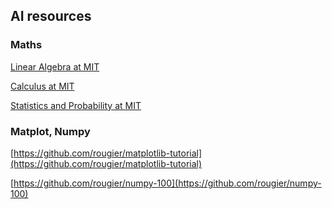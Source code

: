 ## AI resources

### Maths
[Linear Algebra at MIT](https://ocw.mit.edu/courses/mathematics/18-06-linear-algebra-spring-2010/)

[Calculus at MIT](https://ocw.mit.edu/courses/mathematics/18-01-single-variable-calculus-fall-2006/)

[Statistics and Probability at MIT](https://ocw.mit.edu/courses/mathematics/18-05-introduction-to-probability-and-statistics-spring-2014/)

### Matplot, Numpy
[https://github.com/rougier/matplotlib-tutorial](https://github.com/rougier/matplotlib-tutorial)

[https://github.com/rougier/numpy-100](https://github.com/rougier/numpy-100)




<!--stackedit_data:
eyJoaXN0b3J5IjpbMTM1Mzk1NDkwLC04ODI0NDYwNjldfQ==
-->